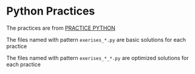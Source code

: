 Python Practices
================

The practices are from [PRACTICE PYTHON](http://www.practicepython.org)

The files named with pattern `exerises_*.py` are basic solutions for each practice

The files named with pattern `exerises_*_*.py` are optimized solutions for each practice